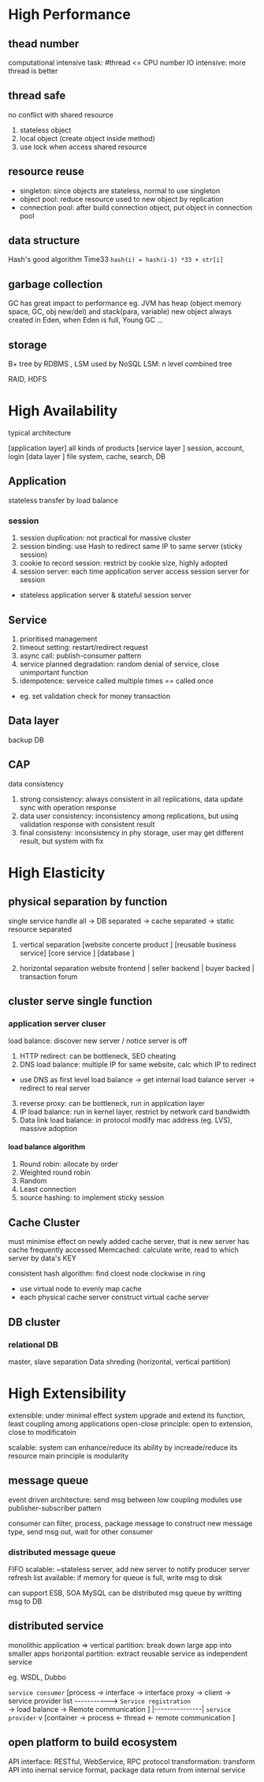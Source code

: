 # High Performance
## thead number
computational intensive task: #thread <= CPU number
IO intensive: more thread is better

## thread safe
no conflict with shared resource
1. stateless object
2. local object (create object inside method)
3. use lock when access shared resource

## resource reuse
- singleton: since objects are stateless, normal to use singleton
- object pool: reduce resource used to new object by replication
- connection pool: after build connection object, put object in connection pool

## data structure
Hash's good algorithm Time33
`hash(i) = hash(i-1) *33 + str[i]`

## garbage collection
GC has great impact to performance
eg. JVM has heap (object memory space, GC, obj new/del) and stack(para, variable)
new object always created in Eden, when Eden is full, Young GC ...

## storage
B+ tree by RDBMS , LSM used by NoSQL
LSM: n level combined tree

RAID, HDFS


# High Availability
typical architecture

[application layer] all kinds of products
[service layer    ] session, account, login
[data layer       ] file system, cache, search, DB

## Application
stateless transfer by load balance

### session
1. session duplication: not practical for massive cluster
2. session binding: use Hash to redirect same IP to same server (sticky session)
3. cookie to record session: restrict by cookie size, highly adopted
4. session server: each time application server access session server for session
  - stateless application server & stateful session server

## Service
1. prioritised management
2. timeout setting: restart/redirect request
3. async call: publish-consumer pattern
4. service planned degradation: random denial of service, close unimportant function
5. idempotence: serveice called multiple times == called once
  - eg. set validation check for money transaction

## Data layer
backup DB

## CAP
data consistency
1. strong consistency: always consistent in all replications, data update sync with operation response
2. data user consistency: inconsistency among replications, but using validation response with consistent result
3. final consisteny: inconsistency in phy storage, user may get different result, but system with fix

# High Elasticity
## physical separation by function
single service handle all -> DB separated -> cache separated -> static resource separated
1. vertical separation
[website concerte product ]
[reusable business service]
[core service             ]
[database                 ]

2. horizontal separation
website frontend | seller backend | buyer backed | transaction forum

## cluster serve single function
### application server cluser
load balance: discover new server / notice server is off

1. HTTP redirect: can be bottleneck, SEO cheating
2. DNS load balance: multiple IP for same website, calc which IP to redirect
  - use DNS as first level load balance -> get internal load balance server -> redirect to real server
3. reverse proxy: can be bottleneck, run in application layer
4. IP load balance: run in kernel layer, restrict by network card bandwidth
5. Data link load balance: in protocol modify mac address (eg. LVS), massive adoption

#### load balance algorithm
1. Round robin: allocate by order
2. Weighted round robin
3. Random
4. Least connection
5. source hashing: to implement sticky session

## Cache Cluster
must minimise effect on newly added cache server, that is new server has cache frequently accessed
Memcached: calculate write, read to which server by data's KEY

consistent hash algorithm: find cloest node clockwise in ring
  - use virtual node to evenly map cache
  - each physical cache server construct virtual cache server

## DB cluster
### relational DB
master, slave separation
Data shreding (horizontal, vertical partition)

# High Extensibility
extensible: under minimal effect system upgrade and extend its function, least coupling among applications 
open-close principle: open to extension, close to modificatoin

scalable: system can enhance/reduce its ability by increade/reduce its resource
main principle is modularity

## message queue
event driven architecture: send msg between low coupling modules
use publisher-subscriber pattern

consumer can filter, process, package message to construct new message type, send msg out, wait for other consumer

### distributed message queue
FIFO
scalable: ~stateless server, add new server to notify producer server refresh list
available: if memory for queue is full, write msg to disk

can support ESB, SOA
MySQL can be distributed msg queue by writting msg to DB

## distributed service
monolithic application =>
vertical partition: break down large app into smaller apps
horizontal partition: extract reusable service as independent service

eg. WSDL, Dubbo

`service consumer`
[process -> interface -> interface proxy
-> client -> service provider list -----------> `Service registration`  
          -> load balance
          -> Remote communication ]
                            |---------------|
`service provider`                          v
[container -> process <- thread <- remote communication ]

## open platform to build ecosystem
API interface: RESTful, WebService, RPC
protocol transformation: transform API into inernal service format, package data return from internal service













